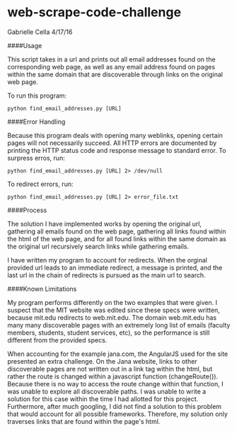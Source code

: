 # web-scrape-code-challenge

Gabrielle Cella
4/17/16

####Usage

This script takes in a url and prints out all email addresses found on the corresponding web page, as well as any email address found on pages within the same domain that are discoverable through links on the original web page.

To run this program:

```python find_email_addresses.py [URL]```


####Error Handling

Because this program deals with opening many weblinks, opening certain pages will not necessarily succeed. All HTTP errors are documented by printing the HTTP status code and response message to standard error. 
To surpress erros, run:

```python find_email_addresses.py [URL] 2> /dev/null```

To redirect errors, run:

```python find_email_addresses.py [URL] 2> error_file.txt```


####Process 

The solution I have implemented works by opening the original url, gathering all emails found on the web page, gathering all links found within the html of the web page, and for all found links within the same domain as the original url recursively search links while gathering emails.

I have written my program to account for redirects. When the orginal provided url leads to an immediate redirect, a message is printed, and the last url in the chain of redirects is pursued as the main url to search.


####Known Limitations

My program performs differently on the two examples that were given. I suspect that the MIT website was edited since these specs were written, because mit.edu redirects to web.mit.edu. The domain web.mit.edu has many many discoverable pages with an extremely long list of emails (faculty members, students, student services, etc), so the performance is still different from the provided specs.

When accounting for the example jana.com, the AngularJS used for the site presented an extra challenge. On the Jana website, links to other discoverable pages are not written out in a link tag within the html, but rather the route is changed within a javascript function (changeRoute()). Because there is no way to access the route change within that function, I was unable to explore all discoverable paths. I was unable to write a solution for this case within the time I had allotted for this project. Furthermore, after much googling, I did not find a solution to this problem that would account for all possible frameworks. Therefore, my solution only traverses links that are found within the page's html. 

